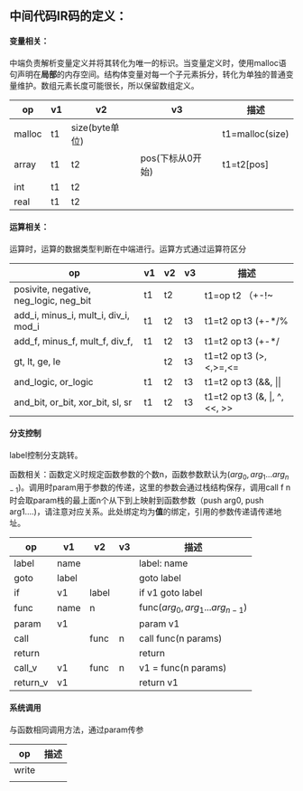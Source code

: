 ## 中间代码IR码的定义：

#### 变量相关：

中端负责解析变量定义并将其转化为唯一的标识。当变量定义时，使用malloc语句声明在**局部**的内存空间。结构体变量对每一个子元素拆分，转化为单独的普通变量维护。数组元素长度可能很长，所以保留数组定义。

| op     | v1   | v2             | v3               | 描述            |
| ------ | ---- | -------------- | ---------------- | --------------- |
| malloc | t1   | size(byte单位) |                  | t1=malloc(size) |
| array  | t1   | t2             | pos(下标从0开始) | t1=t2[pos]      |
| int    | t1   | t2             |                  |                 |
| real   | t1   | t2             |                  |                 |
#### 运算相关：

运算时，运算的数据类型判断在中端进行。运算方式通过运算符区分

| op                                     | v1   | v2   | v3   | 描述                           |
| -------------------------------------- | ---- | ---- | ---- | ------------------------------ |
| posivite, negative, neg_logic, neg_bit | t1   | t2   |      | t1=op t2 （+-!~                |
| add_i, minus_i, mult_i, div_i, mod_i   | t1   | t2   | t3   | t1=t2 op t3  (+-*/%            |
| add_f, minus_f, mult_f, div_f,         | t1   | t2   | t3   | t1=t2 op t3  (+-*/             |
| gt, lt, ge, le                         |      | t2   | t3   | t1=t2 op t3  (>,<,>=,<=        |
| and_logic, or_logic                    | t1   | t2   | t3   | t1=t2 op t3  (&&, \|\|         |
| and_bit, or_bit, xor_bit, sl, sr       | t1   | t2   | t3   | t1=t2 op t3  (&, \|, ^, <<, >> |

#### 分支控制

label控制分支跳转。

函数相关：函数定义时规定函数参数的个数n，函数参数默认为($arg_0,arg_1...arg_{n-1}$)。调用时param用于参数的传递，这里的参数会通过栈结构保存，调用call f n时会取param栈的最上面n个从下到上映射到函数参数（push arg0, push arg1....)，请注意对应关系。此处绑定均为**值**的绑定，引用的参数传递请传递地址。

| op       | v1    | v2    | v3   | 描述                            |
| -------- | ----- | ----- | ---- | ------------------------------- |
| label    | name  |       |      | label: name                     |
| goto     | label |       |      | goto label                      |
| if       | v1    | label |      | if v1 goto label                |
| func     | name  | n     |      | func($arg_0,arg_1...arg_{n-1}$) |
| param    | v1    |       |      | param v1                        |
| call     |       | func  | n    | call func(n params)             |
| return   |       |       |      | return                          |
| call_v   | v1    | func  | n    | v1 = func(n params)             |
| return_v | v1    |       |      | return v1                       |

#### 系统调用

与函数相同调用方法，通过param传参

| op    | 描述 |
| ----- | ---- |
| write |      |
|       |      |

